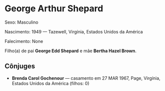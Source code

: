 # George Arthur Shepard

Sexo: Masculino

Nascimento: 1949 — Tazewell, Virgínia, Estados Unidos da América

Falecimento: None

Filho(a) de pai **George Edd Shepard** e mãe **Bertha Hazel Brown**.

## Cônjuges
- **Brenda Carol Gochenour** — casamento em 27 MAR 1967, Page, Virgínia, Estados Unidos da América (filhos: 0)
